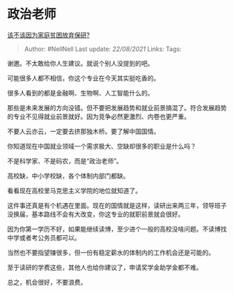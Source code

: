 # 政治老师
[该不该因为家庭贫困放弃保研?](https://www.zhihu.com/question/457074718/answer/1860695963)

> Author: #NellNell 
Last update: *22/08/2021* 
Links:
Tags: 

谢邀。不太敢给你人生建议。就说个别人没提到的吧。

可能很多人都不相信，你这个专业在今天其实挺吃香的。

很多人看到的都是金融啊、生物啊、人工智能什么的。

那些是未来发展的方向没错。但不要把发展趋势和就业前景搞混了。符合发展趋势的专业不见得就业前景就好。因为竞争必然更激烈、内卷也更严重。

不要人云亦云，一定要去挤那独木桥。要了解中国国情。

你知道现在中国就业领域一个需求极大、空缺却很多的职业是什么吗？

不是科学家、不是码农，而是“政治老师”。

高校缺，中小学校缺，各个体制内部门都缺。

看看现在高校里马克思主义学院的地位就知道了。

这件事还真是有个机遇在里面。现在的国情就是这样，读研出来两三年，领导班子没换届，基本路线不会有大改变，你这专业的就职前景就会很好。

因为你第一学历不好，如果能继续读博，至少进个一般的高校没啥问题。不读博找中学或者考公务员都可以。

当然也不要指望赚很多，但一份有稳定薪水的体制内的工作机会还是可能的。

至于读研的学费这些，其他人也给你建议了，申请奖学金助学金都不难。

总之，机会很好，不要浪费。

  
  


